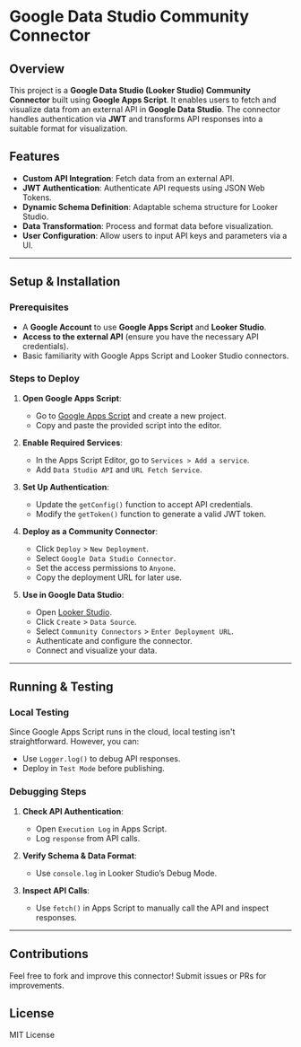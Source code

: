 # Google Data Studio Community Connector

## Overview

This project is a **Google Data Studio (Looker Studio) Community Connector** built using **Google Apps Script**. It enables users to fetch and visualize data from an external API in **Google Data Studio**. The connector handles authentication via **JWT** and transforms API responses into a suitable format for visualization.

## Features

- **Custom API Integration**: Fetch data from an external API.
- **JWT Authentication**: Authenticate API requests using JSON Web Tokens.
- **Dynamic Schema Definition**: Adaptable schema structure for Looker Studio.
- **Data Transformation**: Process and format data before visualization.
- **User Configuration**: Allow users to input API keys and parameters via a UI.

---

## Setup & Installation

### Prerequisites

- A **Google Account** to use **Google Apps Script** and **Looker Studio**.
- **Access to the external API** (ensure you have the necessary API credentials).
- Basic familiarity with Google Apps Script and Looker Studio connectors.

### Steps to Deploy

1. **Open Google Apps Script**:

   - Go to [Google Apps Script](https://script.google.com/) and create a new project.
   - Copy and paste the provided script into the editor.

2. **Enable Required Services**:

   - In the Apps Script Editor, go to `Services > Add a service`.
   - Add `Data Studio API` and `URL Fetch Service`.

3. **Set Up Authentication**:

   - Update the `getConfig()` function to accept API credentials.
   - Modify the `getToken()` function to generate a valid JWT token.

4. **Deploy as a Community Connector**:

   - Click `Deploy` > `New Deployment`.
   - Select `Google Data Studio Connector`.
   - Set the access permissions to `Anyone`.
   - Copy the deployment URL for later use.

5. **Use in Google Data Studio**:
   - Open [Looker Studio](https://datastudio.google.com/).
   - Click `Create` > `Data Source`.
   - Select `Community Connectors` > `Enter Deployment URL`.
   - Authenticate and configure the connector.
   - Connect and visualize your data.

---

## Running & Testing

### Local Testing

Since Google Apps Script runs in the cloud, local testing isn't straightforward. However, you can:

- Use `Logger.log()` to debug API responses.
- Deploy in `Test Mode` before publishing.

### Debugging Steps

1. **Check API Authentication**:

   - Open `Execution Log` in Apps Script.
   - Log `response` from API calls.

2. **Verify Schema & Data Format**:

   - Use `console.log` in Looker Studio’s Debug Mode.

3. **Inspect API Calls**:
   - Use `fetch()` in Apps Script to manually call the API and inspect responses.

---

## Contributions

Feel free to fork and improve this connector! Submit issues or PRs for improvements.

## License

MIT License
